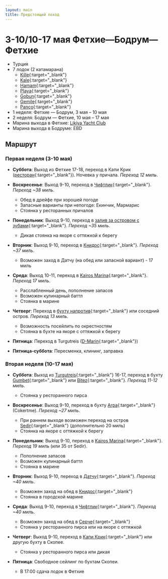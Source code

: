 ```yaml
---
layout: main
title: Предстоящий поход
---
```


# 3-10/10-17 мая Фетхие—Бодрум—Фетхие

- Турция
- 7 лодок (2 катамарана)
    - [Kille](https://saysail.com/en/yacht/hanse-510-kille-fethiye-lykia-yacht-club-turkey/26){:target="_blank"}
    - [Kale](https://saysail.com/en/yacht/excess-11-kale-i-fethiye-lykia-yacht-club-turkey/29){:target="_blank"}
    - [Hamam](https://saysail.com/en/yacht/hanse-508-hamam-fethiye-lykia-yacht-club-turkey/1){:target="_blank"}
    - [Playa](https://saysail.com/en/yacht/hanse-548-playa-fethiye-lykia-yacht-club-turkey/21){:target="_blank"}
    - [Gobun](https://saysail.com/en/yacht/hanse-458-gobun-fethiye-lykia-yacht-club-turkey/2){:target="_blank"}
    - [Gemile](https://saysail.com/en/yacht/hanse-460-gemile-fethiye-lykia-yacht-club-turkey/19){:target="_blank"}
    - [Panço](https://saysail.com/en/yacht/excess-11-panco-fethiye-lykia-yacht-club-turkey/24){:target="_blank"}
- 1 неделя: Фетхие — Бодрум, 3 мая – 10 мая 
- 2 неделя: Бодрум — Фетхие, 10 мая – 17 мая
- Марина выхода в Фетхие: [Likiya Yacht Club](https://maps.app.goo.gl/7aMeQV8SzwTPjvWz8)
- Марина выхода в Бодруме: ЕBD

## Маршрут

### Первая неделя (3-10 мая)

- **Суббота**: Выход из Фетхие 17-18, переход в Капи Крик ([ресторан](https://maps.app.goo.gl/GNuiCLgS4ri3pPGy7){:target="_blank"}). Ночевка у причала. *Переход 12 миль*.

- **Воскресенье**: Выход 9-10, переход в [Чифтлик](https://maps.app.goo.gl/vcsV5bik3PXDPNge6){:target="_blank"}. *Переход ~38 миль*.
  - Обед в дрейфе при хорошей погоде
  - Запасные варианты при непогоде: Екинчик, Мармарис
  - Стоянка у ресторанных причалов

- **Понедельник**: Выход 9-10, переход в [залив за островом с зубами](https://maps.app.goo.gl/NnG8chTNFEc1De4i7){:target="_blank"}. *Переход ~35 миль*.
  - Дикая стоянка на якоре с оттяжкой к берегу

- **Вторник**: Выход 9-10, переход в [Книдос](https://maps.app.goo.gl/nCHptpKMmRNvtKyk7){:target="_blank"}. *Переход ~37 миль*.
  - Возможен заход в Датчу (на обед или запасной вариант) - 17 миль

- **Среда**: Выход 10-11, переход в [Kairos Marina](https://maps.app.goo.gl/ajWzQuj8kgwAThmS8){:target="_blank"}. *Переход 17 миль*.
  - Расслабленный день, пополнение запасов
  - Возможен кулинарный баттл
  - Стоянка в марине

- **Четверг**: Переход в [бухту напротив](https://maps.app.goo.gl/FWxYcHTm74P5dAa58){:target="_blank"} или соседний остров. *Переход 13 миль*.
  - Возможность посейлить по окрестностям
  - Стоянка в бухте на якоре с оттяжкой к берегу

- **Пятница**: Переход в Turgutreis ([D-Marin](https://maps.app.goo.gl/GokAQwpYpXgnDhhe9){:target="_blank"})

- **Пятница-суббота**: Пересменка, клининг, заправка

### Вторая неделя (10-17 мая)

- **Суббота**: Выход из [Turgutreis](https://maps.app.goo.gl/GokAQwpYpXgnDhhe9){:target="_blank"} 16-17, переход в бухту [Gumbet](https://maps.app.goo.gl/uEsTANfWMrNwonEj9){:target="_blank"} или [Bitez](https://maps.app.goo.gl/wcP7PP6E2MdFvULu9){:target="_blank"}. *Переход 11-12 миль*.
  - Стоянка у ресторанного пирса

- **Воскресенье**: Выход 9-10, переход в бухту [Arpa](https://maps.app.goo.gl/HmaM8y6ozeiFC6ou8){:target="_blank"} (Cokertme). *Переход ~27 миль*.
  - При раннем выходе возможен переход на остров [Sedir](https://maps.app.goo.gl/5GcXAxoNMLZBGTgx6){:target="_blank"} (дополнительно 20 миль)
  - Стоянка на якоре с оттяжкой к берегу

- **Понедельник**: Выход 9-10, переход в [Kairos Marina](https://maps.app.goo.gl/ajWzQuj8kgwAThmS8){:target="_blank"}. *Переход 19 миль* (или 35 от Sedir).
  - Пополнение запасов
  - Возможен кулинарный баттл
  - Стоянка в марине

- **Вторник**: Выход 9-10, переход в [Датчу](https://maps.app.goo.gl/brMB9SkJGfCutJVs9){:target="_blank"}. *Переход ~40 миль*.
  - Возможен заход на обед в [Книдос](https://maps.app.goo.gl/7AgAxTnCo43JyuXS9){:target="_blank"}
  - Стоянка в городской марине

- **Среда**: Выход 9-10, переход в [Чифтлик](https://maps.app.goo.gl/vcsV5bik3PXDPNge6){:target="_blank"}. *Переход ~40 миль*.
  - Возможен заход на обед в [Серче](https://maps.app.goo.gl/TEbBKegk8XaeB9f77){:target="_blank"}
  - Стоянка у ресторанного пирса или на якоре с оттяжкой

- **Четверг**: Выход 9-10, переход в [Капи Крик](https://maps.app.goo.gl/GNuiCLgS4ri3pPGy7){:target="_blank"} или другую бухту в Скопее.
  - Стоянка у ресторанного пирса или дикая

- **Пятница**: Свободное сейлинг по бухтам Скопеи.
  - В 17:00 сдача лодок в Фетхие
